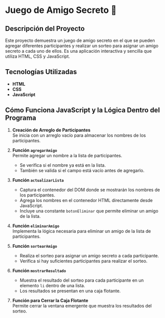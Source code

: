 # Juego de Amigo Secreto 🎁

## Descripción del Proyecto
Este proyecto demuestra un juego de amigo secreto en el que se pueden agregar diferentes participantes y realizar un sorteo para asignar un amigo secreto a cada uno de ellos. Es una aplicación interactiva y sencilla que utiliza HTML, CSS y JavaScript.

## Tecnologías Utilizadas
- **HTML**
- **CSS**
- **JavaScript**

## Cómo Funciona JavaScript y la Lógica Dentro del Programa

1. **Creación de Arreglo de Participantes**  
   Se inicia con un arreglo vacío para almacenar los nombres de los participantes.

2. **Función `agregarAmigo`**  
   Permite agregar un nombre a la lista de participantes.  
   - Se verifica si el nombre ya está en la lista.  
   - También se valida si el campo está vacío antes de agregarlo.

3. **Función `actualizarLista`**  
   - Captura el contenedor del DOM donde se mostrarán los nombres de los participantes.  
   - Agrega los nombres en el contenedor HTML directamente desde JavaScript.  
   - Incluye una constante `botonEliminar` que permite eliminar un amigo de la lista.

4. **Función `eliminarAmigo`**  
   Implementa la lógica necesaria para eliminar un amigo de la lista de participantes.

5. **Función `sortearAmigo`**  
   - Realiza el sorteo para asignar un amigo secreto a cada participante.  
   - Verifica si hay suficientes participantes para realizar el sorteo.

6. **Función `mostrarResultado`**  
   - Muestra el resultado del sorteo para cada participante en un elemento `li` dentro de una lista.  
   - Los resultados se presentan en una caja flotante.  

7. **Función para Cerrar la Caja Flotante**  
   Permite cerrar la ventana emergente que muestra los resultados del sorteo.


